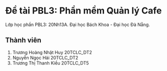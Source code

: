 # Đề tài PBL3: Phần mềm Quản lý Cafe

Lớp học phần PBL3: 20Nh13A.
Đại học Bách Khoa - Đại học Đà Nẵng.

## Thành viên

1.	Trương Hoàng Nhật Huy	20TCLC_DT2
2.	Nguyễn Ngọc Hải		20TCLC_DT2
3.	Trương Thị Thanh Kiều	20TCLC_DT5
